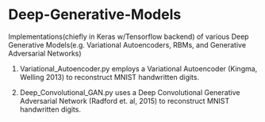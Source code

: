 # Deep-Generative-Models
Implementations(chiefly in Keras w/Tensorflow backend) of various Deep Generative Models(e.g. Variational Autoencoders, RBMs, and Generative Adversarial Networks)


1) Variational_Autoencoder.py employs a Variational Autoencoder (Kingma, Welling 2013) to reconstruct MNIST handwritten digits. 

2) Deep_Convolutional_GAN.py uses a Deep Convolutional Generative Adversarial Network (Radford et. al, 2015) to reconstruct MNIST handwritten digits. 

